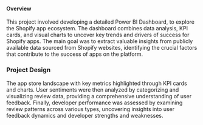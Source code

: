 <h4>Overview</h4>

This project involved developing a detailed Power BI Dashboard, to explore the Shopify app ecosystem. The dashboard combines data analysis, KPI cards, and visual charts to uncover key trends and drivers of success for Shopify apps. The main goal was to extract valuable insights from publicly available data sourced from Shopify websites, identifying the crucial factors that contribute to the success of apps on the platform.

<h3>Project Design</h3>

The app store landscape with key metrics highlighted through KPI cards and charts. User sentiments were then analyzed by categorizing and visualizing review data, providing a comprehensive understanding of user feedback. Finally, developer performance was assessed by examining review patterns across various types, uncovering insights into user feedback dynamics and developer strengths and weaknesses.

